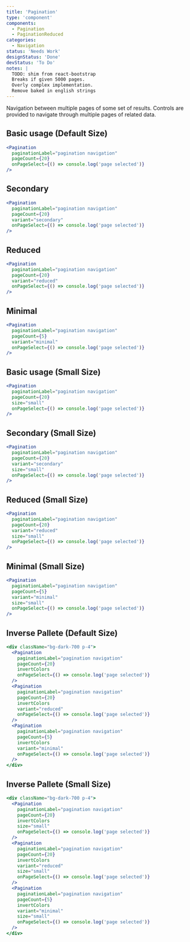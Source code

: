 ```yaml
---
title: 'Pagination'
type: 'component'
components:
  - Pagination
  - PaginationReduced
categories:
  - Navigation
status: 'Needs Work'
designStatus: 'Done'
devStatus: 'To Do'
notes: |
  TODO: shim from react-bootstrap
  Breaks if given 5000 pages.
  Overly complex implementation.
  Remove baked in english strings
---
```


Navigation between multiple pages of some set of results. Controls are provided to navigate through multiple pages of related data.

## Basic usage (Default Size)

```jsx live
<Pagination
  paginationLabel="pagination navigation"
  pageCount={20}
  onPageSelect={() => console.log('page selected')}
/>
```

## Secondary

```jsx live
<Pagination
  paginationLabel="pagination navigation"
  pageCount={20}
  variant="secondary"
  onPageSelect={() => console.log('page selected')}
/>
```

## Reduced

```jsx live
<Pagination
  paginationLabel="pagination navigation"
  pageCount={20}
  variant="reduced"
  onPageSelect={() => console.log('page selected')}
/>
```

## Minimal

```jsx live
<Pagination
  paginationLabel="pagination navigation"
  pageCount={5}
  variant="minimal"
  onPageSelect={() => console.log('page selected')}
/>
```

## Basic usage (Small Size)

```jsx live
<Pagination
  paginationLabel="pagination navigation"
  pageCount={20}
  size="small"
  onPageSelect={() => console.log('page selected')}
/>
```

## Secondary (Small Size)

```jsx live
<Pagination
  paginationLabel="pagination navigation"
  pageCount={20}
  variant="secondary"
  size="small"
  onPageSelect={() => console.log('page selected')}
/>
```

## Reduced (Small Size)

```jsx live
<Pagination
  paginationLabel="pagination navigation"
  pageCount={20}
  variant="reduced"
  size="small"
  onPageSelect={() => console.log('page selected')}
/>
```

## Minimal (Small Size)

```jsx live
<Pagination
  paginationLabel="pagination navigation"
  pageCount={5}
  variant="minimal"
  size="small"
  onPageSelect={() => console.log('page selected')}
/>
```

## Inverse Pallete (Default Size)

```jsx live
<div className="bg-dark-700 p-4">
  <Pagination
    paginationLabel="pagination navigation"
    pageCount={20}
    invertColors
    onPageSelect={() => console.log('page selected')}
  />
  <Pagination
    paginationLabel="pagination navigation"
    pageCount={20}
    invertColors
    variant="reduced"
    onPageSelect={() => console.log('page selected')}
  />
  <Pagination
    paginationLabel="pagination navigation"
    pageCount={5}
    invertColors
    variant="minimal"
    onPageSelect={() => console.log('page selected')}
  />
</div>
```

## Inverse Pallete (Small Size)

```jsx live
<div className="bg-dark-700 p-4">
  <Pagination
    paginationLabel="pagination navigation"
    pageCount={20}
    invertColors
    size="small"
    onPageSelect={() => console.log('page selected')}
  />
  <Pagination
    paginationLabel="pagination navigation"
    pageCount={20}
    invertColors
    variant="reduced"
    size="small"
    onPageSelect={() => console.log('page selected')}
  />
  <Pagination
    paginationLabel="pagination navigation"
    pageCount={5}
    invertColors
    variant="minimal"
    size="small"
    onPageSelect={() => console.log('page selected')}
  />
</div>
```
